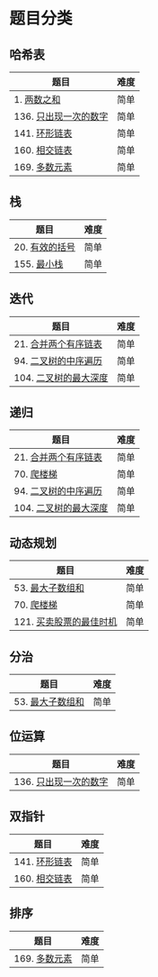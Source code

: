 # 题目分类

## 哈希表

| 题目 | 难度 |
| ---- | ---- |
| 1. [两数之和](../amass/1-two-sum/README.md) | 简单 |
| 136. [只出现一次的数字](../amass/136-single-number/README.md) | 简单 |
| 141. [环形链表](../amass/141-linked-list-cycle/README.md) | 简单 |
| 160. [相交链表](../amass/160-intersection-of-two-linked-lists/README.md) | 简单 |
| 169. [多数元素](../amass/169-majority-element/README.md) | 简单 |

## 栈

| 题目 | 难度 |
| ---- | ---- |
| 20. [有效的括号](../amass/20-valid-parentheses/README.md) | 简单 |
| 155. [最小栈](../amass/155-min-stack/README.md) | 简单 |

## 迭代

| 题目 | 难度 |
| ---- | ---- |
| 21. [合并两个有序链表](../amass/21-merge-two-sorted-lists/README.md) | 简单 |
| 94. [二叉树的中序遍历](../amass/94-binary-tree-inorder-traversal/README.md) | 简单 |
| 104. [二叉树的最大深度](../amass/104-maximum-depth-of-binary-tree/README.md) | 简单 |

## 递归

| 题目 | 难度 |
| ---- | ---- |
| 21. [合并两个有序链表](../amass/21-merge-two-sorted-lists/README.md) | 简单 |
| 70. [爬楼梯](../amass/70-climbing-stairs/README.md) | 简单 |
| 94. [二叉树的中序遍历](../amass/94-binary-tree-inorder-traversal/README.md) | 简单 |
| 104. [二叉树的最大深度](../amass/104-maximum-depth-of-binary-tree/README.md) | 简单 |

## 动态规划

| 题目 | 难度 |
| ---- | ---- |
| 53. [最大子数组和](../amass/53-maximun-subarray/README.md) | 简单 |
| 70. [爬楼梯](../amass/70-climbing-stairs/README.md) | 简单 |
| 121. [买卖股票的最佳时机](../amass/121-best-time-to-buy-and-sell-stock/README.md) | 简单 |

## 分治

| 题目 | 难度 |
| ---- | ---- |
| 53. [最大子数组和](../amass/53-maximun-subarray/README.md) | 简单 |

## 位运算

| 题目 | 难度 |
| ---- | ---- |
| 136. [只出现一次的数字](../amass/136-single-number/README.md) | 简单 |

## 双指针

| 题目 | 难度 |
| ---- | ---- |
| 141. [环形链表](../amass/141-linked-list-cycle/README.md) | 简单 |
| 160. [相交链表](../amass/160-intersection-of-two-linked-lists/README.md) | 简单 |

## 排序

| 题目 | 难度 |
| ---- | ---- |
| 169. [多数元素](../amass/169-majority-element/README.md) | 简单 |
